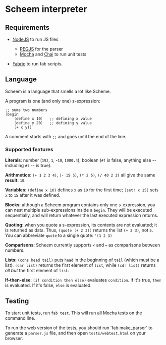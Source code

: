 # Scheem interpreter

## Requirements

* [NodeJS](http://nodejs.org) to run JS files
    * [PEGJS](http://pegjs.majda.cz) for the parser
    * [Mocha](http://visionmedia.github.com/mocha) and
      [Chai](http://chaijs.com) to run unit tests

* [Fabric](http://fabfile.org) to run fab scripts.

## Language

Scheem is a language that smells a lot like Scheme.

A program is one (and only one) s-expression:

~~~
;; sums two numbers
(begin
    (define x 10)   ;; defining x value
    (define y 20)   ;; defining y value
    (+ x y))
~~~

A comment starts with `;;` and goes until the end of the line.

### Supported features

**Literals**: number (`192`, `1`, -`10`, `1000.4`); boolean (`#f` is false, anything
else -- including `#t` -- is true).

**Arithmetics**: `(+ 1 2 3 4)`, `(- 15 5)`, `(* 2 5)`, `(/ 40 2 2)` all give
the same **result**: `10`.

**Variables**: `(define x 10)` defines `x` as `10` for the first time; `(set! x
15)` sets `x` to `15` after it was defined.

**Blocks**: although a Scheem program contains only one s-expression, you
can nest multiple sub-expressions inside a `begin`. They will be executed
sequentially, and will return whatever the last executed expression
returns.

**Quoting**: when you quote a s-expression, its contents are not
evaluated; it is returned as data. Thus, `(quote (+ 2 3))` returns the list
`(+ 2 3)`, not `5`. You can abbreviate `quote` to a single quote: `'(1 2 3)`

**Comparisons**: Scheem currently supports `<` and `=` as comparisons
between numbers.

**Lists**: `(cons head tail)` puts `head` in the beginning of `tail` (which
must be a list). `(car list)` returns the first element of `list`, while
`(cdr list)` returns *all but* the first element of `list`.

**If-then-else**: `(if condition then else)` evaluates `condition`. If it's
true, `then` is evaluated. If it's false, `else` is evaluated.

## Testing

To start unit tests, run `fab test`. This will run all Mocha tests
on the command line.

To run the web version of the tests, you should run 'fab make_parser' to
generate a `parser.js` file, and then open `tests/webtest.html` on your
browser. 
